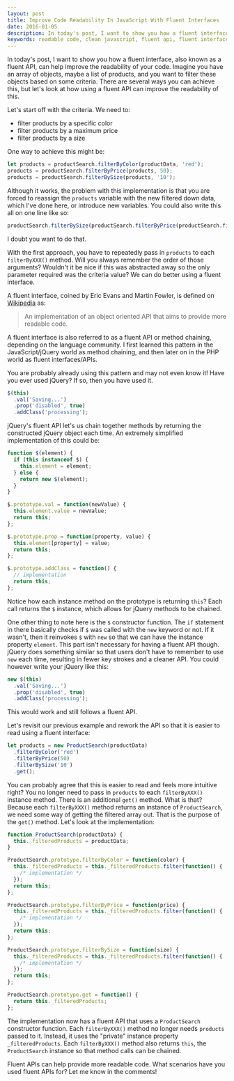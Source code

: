 ```yaml
---
layout: post
title: Improve Code Readability In JavaScript With Fluent Interfaces
date: 2016-01-05
description: In today's post, I want to show you how a fluent interface, also known as a fluent API, can help improve the readability of your code.
keywords: readable code, clean javascript, fluent api, fluent interface, method chaining, design patterns, readable javascript, chain methods, jquery chaining, code readability, clean code
---
```


In today's post, I want to show you how a fluent interface, also known as a fluent API, can help improve the readability of your code. Imagine you have an array of objects, maybe a list of
products, and you want to filter these objects based on some criteria.
There are several ways you can achieve this, but let's look at how using a
fluent API can improve the readability of this.

Let's start off with the criteria. We need to:

* filter products by a specific color
* filter products by a maximum price
* filter products by a size

One way to achieve this might be:

```js
let products = productSearch.filterByColor(productData, 'red');
products = productSearch.filterByPrice(products, 50);
products = productSearch.filterBySize(products, '10');
```

Although it works, the problem with this implementation is that you are forced to reassign the `products` variable with the new filtered down data, which I've done here, or introduce new variables. You could also write this all on one line like so:

```js
productSearch.filterBySize(productSearch.filterByPrice(productSearch.filterByColor(productData, 'red'), 50), '10');
```

I doubt you want to do that.

With the first approach, you have to repeatedly pass in `products` to each
`filterByXXX()` method. Will you always remember the order of those arguments?
Wouldn't it be nice if this was abstracted away so the only parameter required was the criteria value? We can do better using a
fluent interface.

A fluent interface, coined by Eric Evans and Martin Fowler, is defined on [Wikipedia](https://en.wikipedia.org/wiki/Fluent_interface?WT.mc_id=14123-DEV-tuts-article14)
as:

> An implementation of an object oriented API that aims to provide more
readable code.

A fluent interface is also referred to as a fluent API or method chaining,
depending on the language community. I first learned this pattern in the
JavaScript/jQuery world as method chaining, and then later on in the PHP
world as fluent interfaces/APIs.

You are probably already using this pattern and may not even know it! Have you
ever used jQuery? If so, then you have used it.

```js
$(this)
  .val('Saving...')
  .prop('disabled', true)
  .addClass('processing');
```

jQuery's fluent API let's us chain together methods by returning the
constructed jQuery object each time. An extremely simplified implementation of
this could be:

```js
function $(element) {
  if (this instanceof $) {
    this.element = element;
  } else {
    return new $(element);
  }
}

$.prototype.val = function(newValue) {
  this.element.value = newValue;
  return this;
};

$.prototype.prop = function(property, value) {
  this.element[property] = value;
  return this;
};

$.prototype.addClass = function() {
  // implementation
  return this;
};
```

Notice how each instance method on the prototype is returning `this`? Each call
returns the `$` instance, which allows for jQuery methods to be chained.

One other thing to note here is the `$` constructor function. The `if`
statement in there basically checks if `$` was called with the `new` keyword or
not. If it wasn't, then it reinvokes `$` with `new` so that we can have the
instance property `element`. This part isn't necessary for having a fluent API
though. jQuery does something similar so that users don't have to remember to
use `new` each time, resulting in fewer key strokes and a cleaner API. You could however
write your jQuery like this:

```js
new $(this)
  .val('Saving...')
  .prop('disabled', true)
  .addClass('processing');
```

This would work and still follows a fluent API.

Let's revisit our previous example and rework the API so that it is easier to read using a fluent interface:

```js
let products = new ProductSearch(productData)
  .filterByColor('red')
  .filterByPrice(50)
  .filterBySize('10')
  .get();
```

You can probably agree that this is easier to read and feels more intuitive
right? You no longer need to pass in `products` to each `filterByXXX()`
instance method. There is an additional `get()` method. What is that? Because each
`filterByXXX()` method returns an instance of `ProductSearch`, we need some
way of getting the filtered array out. That is the purpose of the `get()` method.
Let's look at the implementation:

```js
function ProductSearch(productData) {
  this._filteredProducts = productData;
}

ProductSearch.prototype.filterByColor = function(color) {
  this._filteredProducts = this._filteredProducts.filter(function() {
    /* implementation */
  });
  return this;
};

ProductSearch.prototype.filterByPrice = function(price) {
  this._filteredProducts = this._filteredProducts.filter(function() {
    /* implementation */
  });
  return this;
};

ProductSearch.prototype.filterBySize = function(size) {
  this._filteredProducts = this._filteredProducts.filter(function() {
    /* implementation */
  });
  return this;
};

ProductSearch.prototype.get = function() {
  return this._filteredProducts;
};
```

The implementation now has a fluent API that uses a `ProductSearch` constructor
function. Each `filterByXXX()` method no longer needs `products` passed to it.
Instead, it uses the "private" instance property `_filteredProducts`. Each
`filterByXXX()` method also returns `this`, the `ProductSearch` instance so
that method calls can be chained.

Fluent APIs can help provide more readable code. What scenarios have you
used fluent APIs for? Let me know in the comments!
